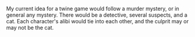 My current idea for a twine game would follow a murder mystery, or in general any mystery. There would be a detective, several suspects, and a cat. Each character's alibi would tie into each other, and the culprit may or may not be the cat.
